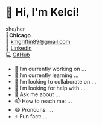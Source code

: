 <!--
**kelcigriffin/kelcigriffin** is a ✨ _special_ ✨ repository because its `README.md` (this file) appears on your GitHub profile.-->
# 👋 Hi, I'm Kelci! 
she/her   
📍<b>Chicago</b>  
📧 kmgriffin89@gmail.com  
:link: [LinkedIn](http://linkedin.com/in/kelci-griffin-b633a383)   
:computer: [GitHub](https://github.com/kelcigriffin/kelcigriffin)

- 🔭 I’m currently working on ...
- 🌱 I’m currently learning ...
- 👯 I’m looking to collaborate on ...
- 🤔 I’m looking for help with ...
- 💬 Ask me about ...
- 📫 How to reach me: ...
- 😄 Pronouns: ...
- ⚡ Fun fact: ...

